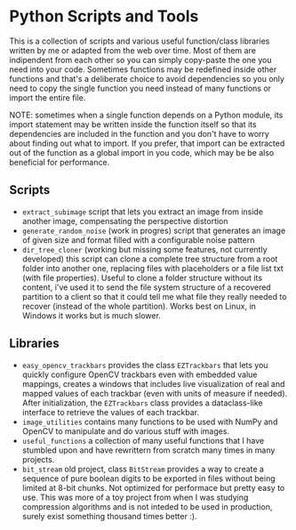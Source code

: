 # Python Scripts and Tools

This is a collection of scripts and various useful function/class libraries written by me or adapted from the web over time.
Most of them are indipendent from each other so you can simply copy-paste the one you need into your code. Sometimes functions may be redefined inside other functions and that's a deliberate choice to avoid dependencies so you only need to copy the single function you need instead of many functions or import the entire file.

NOTE: sometimes when a single function depends on a Python module, its import statement may be written inside the function itself so that its dependencies are included in the function and you don't have to worry about finding out what to import. If you prefer, that import can be extracted out of the function as a global import in you code, which may be be also beneficial for performance.

## Scripts

- `extract_subimage` script that lets you extract an image from inside another image, compensating the perspective distortion
- `generate_random_noise` (work in progres) script that generates an image of given size and format filled with a configurable noise pattern
- `dir_tree_cloner` (working but missing some features, not currently developed) this script can clone a complete tree structure from a root folder into another one, replacing files with placeholders or a file list txt (with file properties). Useful to clone a folder structure without its content, i've used it to send the file system structure of a recovered partition to a client so that it could tell me what file they really needed to recover (instead of the whole partition). Works best on Linux, in Windows it works but is much slower.

## Libraries

- `easy_opencv_trackbars` provides the class `EZTrackbars` that lets you quickly configure OpenCV trackbars even with embedded value mappings, creates a windows that includes live visualization of real and mapped values of each trackbar (even with units of measure if needed). After initialization, the `EZTrackbars` class provides a dataclass-like interface to retrieve the values of each trackbar.
- `image_utilities` contains many functions to be used with NumPy and OpenCV to manipulate and do various stuff with images.
- `useful_functions` a collection of many useful functions that I have stumbled upon and have rewrittern from scratch many times in many projects.
- `bit_stream` old project, class `BitStream` provides a way to create a sequence of pure boolean digits to be exported in files without being limited at 8-bit chunks. Not optimized for performace but pretty easy to use. This was more of a toy project from when I was studying compression algorithms and is not inteded to be used in production, surely exist something thousand times better :).